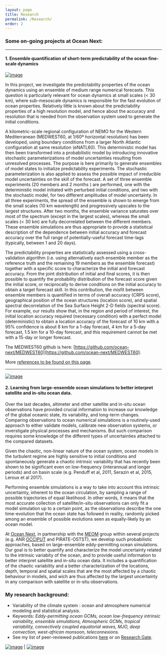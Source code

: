 ```yaml
---
layout: page
title: Research
permalink: /Research/
order: 2
---
```


### Some on-going projects at Ocean Next: 
---

#### 1. Ensemble quantification of  short-term predictability  of the ocean fine-scale dynamics
[![image]({{site.baseurl}}/img/MEDWEST60config.png)](http://stephanieleroux.github.io/research)

In this project, we investigate the predictability properties of the ocean dynamics using an ensemble of medium range numerical forecasts. This question is particularly relevant for ocean dynamics at small scales (< 30 km), where sub-mesoscale dynamics is responsible for the fast evolution of ocean properties. Relatively little is known about the predictability properties of a high resolution model, and hence about the accuracy and resolution that is needed from the observation system used to generate the initial conditions.

A kilometric-scale regional configuration of NEMO for the Western Mediterranean (MEDWEST60, at 1/60º horizontal resolution) has been developed, using boundary conditions from a larger  North Atlantic configuration at same resolution (eNATL60). This deterministic model has then been transformed into a probabilistic model by introducing innovative stochastic parameterizations of model uncertainties resulting from unresolved processes. The purpose is here primarily to generate ensembles of  model states to initialize predictability experiments. The stochastic parameterization is also applied to assess the possible impact of irreducible model uncertainties on the skill of the forecast. A set of three ensemble experiments (20 members and 2 months ) are performed, one  with the deterministic model initiated with perturbed initial conditions, and two with the stochastic model, for two different amplitudes of model uncertainty. In all three experiments, the spread of the ensemble is shown to emerge from the small scales (10 km wavelength) and progressively upscales to the largest structures. After two months, the ensemble variance saturates over most of the spectrum (except in the largest scales), whereas the small scales (< 30 km) are fully decorrelated between the different members. These ensemble simulations are thus appropriate to provide a statistical description of the dependence between initial accuracy and forecast accuracy over the full range of potentially-useful forecast time-lags (typically, between 1 and 20 days).   

The predictability properties are statistically assessed using a cross-validation algorithm (i.e. using alternatively each ensemble member as the reference truth and the remaining 19 members as the ensemble forecast) together with a specific score to characterize the initial and forecast accuracy. From the joint distribution of initial and final scores, it is then possible to quantify the probability distribution of the forecast score given the initial score, or reciprocally to derive conditions on the initial accuracy to obtain a target forecast skill. In this contribution, the misfit between ensemble members is quantified in terms of overall accuracy (CRPS score), geographical position of the ocean structures (location score), and  spatial spectral decorrelation of the Sea Surface Height 2-D fields (spectral score). For example, our results show that, in the region and period  of interest, the initial location accuracy required (necessary condition) with a perfect model (deterministic) to obtain a location accuracy of the forecast of 10 km with a 95% confidence is about 8 km for a 1-day forecast, 4 km for a 5-day forecast, 1.5 km for a 10-day forecast, and this requirement cannot be met with a 15-day or longer forecast.

The MEDWEST60 github is here: [https://github.com/ocean-next/MEDWEST60](https://github.com/ocean-next/MEDWEST60).

More [references to be found on this page](https://github.com/ocean-next/MEDWEST60/blob/main/01_Documents.md).

---
[![image]({{site.baseurl}}/img/occischemewebsite_hiRes.png)](http://stephanieleroux.github.io/Research/) 
#### 2. Learning from large-ensemble ocean simulations to better interpret satellite and in-situ ocean data.

Over the last decades, altimeter and other satellite and in-situ ocean observations have provided crucial information to increase our knowledge of the global oceanic state, its variability, and long-term changes.
Comparing observations to ocean numerical simulations is a routinely-used approach to either validate models,  calibrate new observation systems, or inverstigate physical processes and mechanisms.  But such comparison requires some knowledge of the different types of uncertainties attached to the compared datasets.

Given the chaotic, non-linear nature of the ocean system, ocean models in the turbulent regime are highly sensitive to initial conditions and spontaneously generate a chaotic intrinsic variability that has recently been shown to be significant even on low-frequency (interannual and longer periods) and on basin scale (e.g. Penduff et al, 2011, Serazin et al, 2015, Leroux et al 2017).

Performing ensemble simulations is a way to take into account this intrinsic uncertainty, inherent to the ocean circulation, by sampling a range of possible trajectories of equal likelihood.
In other words, it means that the most accurate collection of satellite/in-situ observations can only fit a model simulation up to a certain point, as  the observations describe the one time-evolution that the ocean state has followed in reality, randomly picked among an ensemble of possible evolutions seen as equally-likely by an ocean model.

At [Ocean Next](http://www.ocean-next.fr), in partnership with the [MEOM](https://meom-group.github.io/) group within several projects (e.g.  ANR [OCCIPUT](https://meom-group.github.io/projects/occiput/) and  PIRATE-OSTST), we develop such  probabilistic approaches, based on large-ensemble eddy-permitting ocean simulations. Our goal is to better quantify and characterize the model uncertainty related to the intrinsic variabity of the ocean, and to provide useful information to better interpret satellite and in-situ ocean data. It includes  a quantification of the chaotic variability and a better characterization of the locations, depth, temporal and spatial scales that are the most affected by a chaotic behaviour in models, and wich are thus  affected by  the largest uncertainty in any comparison with satellite or in-situ observations.


### My research background:
  - Variability of the climate system : ocean and atmosphere numerical modeling and statistical analysis. 
  - Keywords: *Eddy-permitting ocean GCMs, ocean low-frequency intrinsic variability, ensemble simulations, Atmospheric GCMs, tropical variability, convectively coupled equatorial waves, MJO, deep convection, west-african monsoon, teleconnexions.*
  - See my list of peer-reviewed publications [here](http://stephanieleroux.github.io/publications/) or on [Research Gate](http://www.researchgate.net/profile/Stephanie_Leroux).


[![image]({{site.baseurl}}/img/ensemble.png)](http://stephanieleroux.github.io/research) | [![image]({{site.baseurl}}/img/hires.png)](https://stephanieleroux.github.io)
